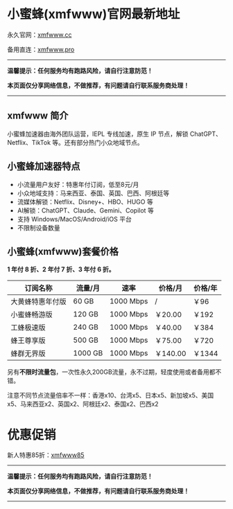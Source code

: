 # 小蜜蜂(xmfwww)官网最新地址

永久官网：[xmfwww.cc](https://inva.xmfaff.cc/register?aff=hhIQy99Y)

备用直连：[xmfwww.pro](https://inva.xmfaff.cc/register?aff=hhIQy99Y)

---

**温馨提示：任何服务均有跑路风险，请自行注意防范！**

**本页面仅分享网络信息，不做推荐，有问题请自行联系服务商处理！**

---

## xmfwww 简介

小蜜蜂加速器由海外团队运营，IEPL 专线加速，原生 IP 节点，解锁 ChatGPT、Netflix、TikTok 等。还有部分热门小众地域节点。

## 小蜜蜂加速器特点

- 小流量用户友好：特惠年付订阅，低至8元/月
- 小众地域支持：马来西亚、泰国、英国、巴西、阿根廷等
- 流媒体解锁：Netflix、Disney+、HBO、HUGO 等
- AI解锁：ChatGPT、Claude、Gemini、Copilot 等
- 支持 Windows/MacOS/Android/iOS 平台
- 不限制设备数量

## 小蜜蜂(xmfwww)套餐价格

**1 年付 8 折、2 年付 7 折、3 年付 6 折。**

| 订阅名称 | 流量/月 | 速率 | 价格/月 | 价格/年 |
| --- | --- | --- | --- | --- |
| 大黄蜂特惠年付版 | 60 GB | 1000 Mbps | / | ￥96 |
| 小蜜蜂畅游版 | 120 GB | 1000 Mbps | ￥20.00 | ￥192 |
| 工蜂极速版 | 240 GB | 1000 Mbps | ￥40.00 | ￥384 |
| 蜂王尊享版 | 500 GB | 1000 Mbps | ￥75.00 | ￥720 |
| 蜂群无界版 | 1000 GB | 1000 Mbps | ￥140.00 | ￥1344 |

另有**不限时流量包**，一次性永久200GB流量，永不过期，轻度使用或者备用都不错。

注意不同节点流量倍率不一样：香港x10、台湾x5、日本x5、新加坡x5、美国x5、马来西亚x2、英国x2、阿根廷x2、泰国x2、巴西x2

# 优惠促销

新人特惠85折：[xmfwww85](https://inva.xmfaff.cc/register?aff=hhIQy99Y)

---

**温馨提示：任何服务均有跑路风险，请自行注意防范！**

**本页面仅分享网络信息，不做推荐，有问题请自行联系服务商处理！**

---

